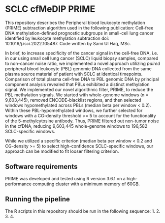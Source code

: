 # SCLC cfMeDIP PRIME
This repository describes the Peripheral blood leukocyte methylation (PRIME) subtraction algorithm used in the following publication: Cell-free DNA methylation-defined prognostic subgroups in small-cell lung cancer identified by leukocyte methylation subtraction
doi: 10.1016/j.isci.2022.105487. Code written by Sami Ul Haq, MSc.

In brief, to increase specificity of the cancer signal in the cell-free DNA, i.e. in our using small cell lung cancer (SCLC) liquid biopsy samples, compared to non-cancer noise ratio, we implemented a novel approach utilizing *paired* peripheral blood leukocyte (PBL) genomic DNA collected from the same plasma source material of patient with SCLC at identical timepoints. Comparison of total plasma cell-free DNA to PBL genomic DNA by principal component analysis revealed that PBLs exhibited a distinct methylation signal. We implemented our novel algorithmic filter, PRIME, to reduce the PBL methylation signals. We started with whole-genome windows (n = 9,603,445), removed ENCODE-blacklist regions, and then selected windows hypomethylated across PBLs (median beta per window < 0.2). Within these PBL-hypomethylated windows, we further selected for windows with a CG-density threshold >= 5 to account for the functionality of the 5-methylcytosine antibody. Thus, PRIME filtered out non-tumor noise in the cfDNA, reducing 9,603,445 whole-genome windows to 196,582 SCLC-specific windows.

While we utilized a specific criterion (median beta per window < 0.2 and CG-density >= 5) to select high-confidence SCLC-specific windows, our approach can be modified to fit looser filtering criterion.

## Software requirements
PRIME was developed and tested using R version 3.6.1 on a high-performance computing cluster with a minimum memory of 60GB. 

## Running the pipeline
The R scripts in this repository should be run in the following sequence:
1.
2.
3. 
4. 
